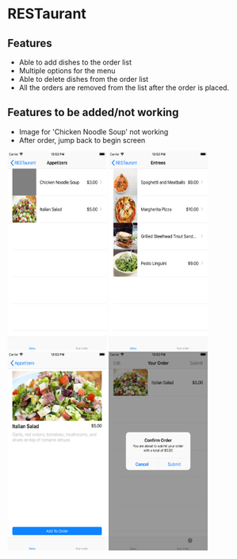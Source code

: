# RESTaurant

## Features
* Able to add dishes to the order list
* Multiple options for the menu
* Able to delete dishes from the order list
* All the orders are removed from the list after the order is placed.

## Features to be added/not working
* Image for 'Chicken Noodle Soup' not working
* After order, jump back to begin screen

<p float="left">
  <img src="https://github.com/noudcorten/RESTaurant/blob/master/menu1.png" width="200" height="400"/>
  <img src="https://github.com/noudcorten/RESTaurant/blob/master/menu2.png" width="200" height="400"/>
  <img src="https://github.com/noudcorten/RESTaurant/blob/master/menu3.png" width="200" height="400"/>
  <img src="https://github.com/noudcorten/RESTaurant/blob/master/menu4.png" width="200" height="400"/>
</p>
